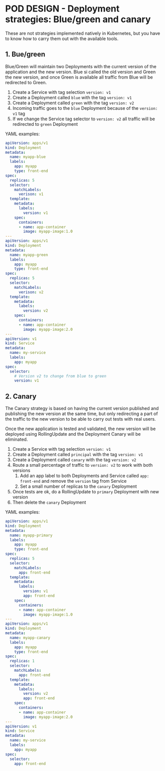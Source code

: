 # POD DESIGN - Deployment strategies: Blue/green and canary

These are not strategies implemented natively in Kubernetes, but you have to know how to carry them out with the available tools.

## **1. Bue/green**

Blue/Green will maintain two Deployments with the current version of the application and the new version.
Blue si called the old version and Green the new version, and once Green is available all traffic from Blue will be redirected to Green.

1. Create a Service with tag selection `version: v1`
2. Create a Deployment called `blue` with the tag `version: v1`
3. Create a Deployment called `green` with the tag `version: v2`
4. Incoming traffic goes to the `blue` Deployment because of the `version: v1` tag
5. If we change the Service tag selector to `version: v2` all traffic will be redirected to `green` Deployment

YAML examples:

```yaml
apiVersion: apps/v1
kind: Deployment
metadata:
  name: myapp-blue
  labels:
    app: myapp
    type: front-end
spec:
  replicas: 5
  selector:
    matchLabels:
      verison: v1
  template:
    metadata:
      labels:
        version: v1
    spec:
      containers:
      - name: app-container
        image: myapp-image:1.0
---
apiVersion: apps/v1
kind: Deployment
metadata:
  name: myapp-green
  labels:
    app: myapp
    type: front-end
spec:
  replicas: 5
  selector:
    matchLabels:
      verison: v2
  template:
    metadata:
      labels:
        version: v2
    spec:
      containers:
      - name: app-container
        image: myapp-image:2.0
---
apiVersion: v1
kind: Service
metadata:
  name: my-service
  labels:
    app: myapp
spec:
  selector:
    # Version v2 to change from blue to green
    version: v1
```

## **2. Canary**

The Canary strategy is based on having the current version published and publishing the new version at the same time, but only redirecting a part of the traffic to the new version to be able to carry out tests with real users.

Once the new application is tested and validated, the new version will be deployed using RollingUpdate and the Deployment Canary will be eliminated.

1. Create a Service with tag selection `version: v1`
2. Create a Deployment called `principal` with the tag `version: v1`
3. Create a Deployment called `canary` with the tag `version: v2`
4. Route a small percentage of traffic to `version: v2` to work with both versions
   1. Add an app label to both Deployments and Service called `app: front-end` and remove the `version` tag from Service
   2. Set a small number of replicas to the `canary` Deployment
5. Once tests are ok, do a RollingUpdate to `primary` Deployment with new version
6. Then delete the `canary` Deployment

YAML examples:

```yaml
apiVersion: apps/v1
kind: Deployment
metadata:
  name: myapp-primary
  labels:
    app: myapp
    type: front-end
spec:
  replicas: 5
  selector:
    matchLabels:
      app: front-end
  template:
    metadata:
      labels:
        version: v1
        app: front-end
    spec:
      containers:
      - name: app-container
        image: myapp-image:1.0
---
apiVersion: apps/v1
kind: Deployment
metadata:
  name: myapp-canary
  labels:
    app: myapp
    type: front-end
spec:
  replicas: 1
  selector:
    matchLabels:
      app: front-end
  template:
    metadata:
      labels:
        version: v2
        app: front-end
    spec:
      containers:
      - name: app-container
        image: myapp-image:2.0
---
apiVersion: v1
kind: Service
metadata:
  name: my-service
  labels:
    app: myapp
spec:
  selector:
    app: front-end
```
